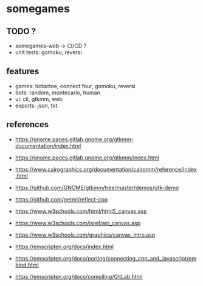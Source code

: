
# somegames


## TODO ?

- somegames-web -> CI/CD ?
- unit tests: gomoku, reversi


## features

- games: tictactoe, connect four, gomoku, reversi
- bots: random, montecarlo, human
- ui: cli, gtkmm, web
- exports: json, txt


## references

- https://gnome.pages.gitlab.gnome.org/gtkmm-documentation/index.html
- https://gnome.pages.gitlab.gnome.org/gtkmm/index.html
- https://www.cairographics.org/documentation/cairomm/reference/index.html
- https://github.com/GNOME/gtkmm/tree/master/demos/gtk-demo

- https://github.com/getml/reflect-cpp

- https://www.w3schools.com/html/html5_canvas.asp
- https://www.w3schools.com/jsref/api_canvas.asp
- https://www.w3schools.com/graphics/canvas_intro.asp
  
- https://emscripten.org/docs/index.html
- https://emscripten.org/docs/porting/connecting_cpp_and_javascript/embind.html
- https://emscripten.org/docs/compiling/GitLab.html

